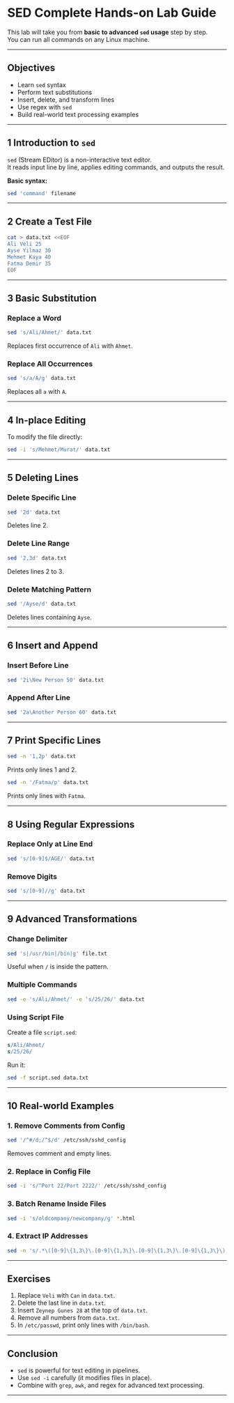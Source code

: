 # SED Complete Hands-on Lab Guide

This lab will take you from **basic to advanced `sed` usage** step by step.  
You can run all commands on any Linux machine.  

---

## Objectives
- Learn `sed` syntax
- Perform text substitutions
- Insert, delete, and transform lines
- Use regex with `sed`
- Build real-world text processing examples

---

## 1 Introduction to `sed`

`sed` (Stream EDitor) is a non-interactive text editor.  
It reads input line by line, applies editing commands, and outputs the result.

**Basic syntax:**
```bash
sed 'command' filename
```

---

## 2 Create a Test File

```bash
cat > data.txt <<EOF
Ali Veli 25
Ayse Yilmaz 30
Mehmet Kaya 40
Fatma Demir 35
EOF
```

---

## 3 Basic Substitution

### Replace a Word
```bash
sed 's/Ali/Ahmet/' data.txt
```
 Replaces first occurrence of `Ali` with `Ahmet`.

### Replace All Occurrences
```bash
sed 's/a/A/g' data.txt
```
 Replaces all `a` with `A`.

---

## 4 In-place Editing

To modify the file directly:
```bash
sed -i 's/Mehmet/Murat/' data.txt
```

---

## 5 Deleting Lines

### Delete Specific Line
```bash
sed '2d' data.txt
```
 Deletes line 2.

### Delete Line Range
```bash
sed '2,3d' data.txt
```
 Deletes lines 2 to 3.

### Delete Matching Pattern
```bash
sed '/Ayse/d' data.txt
```
 Deletes lines containing `Ayse`.

---

## 6 Insert and Append

### Insert Before Line
```bash
sed '2i\New Person 50' data.txt
```

### Append After Line
```bash
sed '2a\Another Person 60' data.txt
```

---

## 7 Print Specific Lines

```bash
sed -n '1,2p' data.txt
```
 Prints only lines 1 and 2.

```bash
sed -n '/Fatma/p' data.txt
```
 Prints only lines with `Fatma`.

---

## 8 Using Regular Expressions

### Replace Only at Line End
```bash
sed 's/[0-9]$/AGE/' data.txt
```

### Remove Digits
```bash
sed 's/[0-9]//g' data.txt
```

---

## 9 Advanced Transformations

### Change Delimiter
```bash
sed 's|/usr/bin|/bin|g' file.txt
```
 Useful when `/` is inside the pattern.

### Multiple Commands
```bash
sed -e 's/Ali/Ahmet/' -e 's/25/26/' data.txt
```

### Using Script File
Create a file `script.sed`:
```sed
s/Ali/Ahmet/
s/25/26/
```
Run it:
```bash
sed -f script.sed data.txt
```

---

## 10 Real-world Examples

### 1. Remove Comments from Config
```bash
sed '/^#/d;/^$/d' /etc/ssh/sshd_config
```
 Removes comment and empty lines.

### 2. Replace in Config File
```bash
sed -i 's/^Port 22/Port 2222/' /etc/ssh/sshd_config
```

### 3. Batch Rename Inside Files
```bash
sed -i 's/oldcompany/newcompany/g' *.html
```

### 4. Extract IP Addresses
```bash
sed -n 's/.*\([0-9]\{1,3\}\.[0-9]\{1,3\}\.[0-9]\{1,3\}\.[0-9]\{1,3\}\).*/\1/p' access.log
```

---

## Exercises

1. Replace `Veli` with `Can` in `data.txt`.  
2. Delete the last line in `data.txt`.  
3. Insert `Zeynep Gunes 28` at the top of `data.txt`.  
4. Remove all numbers from `data.txt`.  
5. In `/etc/passwd`, print only lines with `/bin/bash`.  

---

## Conclusion
- `sed` is powerful for text editing in pipelines.  
- Use `sed -i` carefully (it modifies files in place).  
- Combine with `grep`, `awk`, and regex for advanced text processing.  

---
